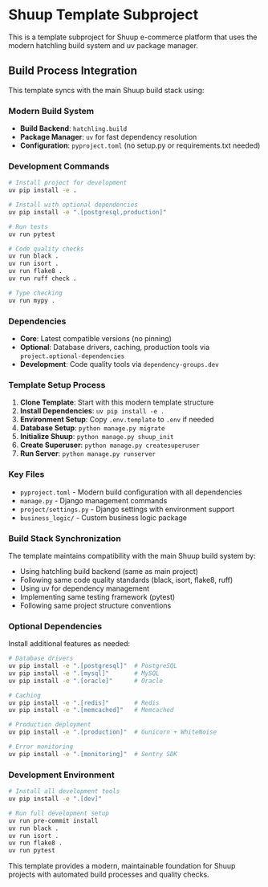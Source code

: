 # Shuup Template Subproject

This is a template subproject for Shuup e-commerce platform that uses the modern hatchling build system and uv package manager.

## Build Process Integration

This template syncs with the main Shuup build stack using:

### Modern Build System
- **Build Backend**: `hatchling.build`
- **Package Manager**: `uv` for fast dependency resolution
- **Configuration**: `pyproject.toml` (no setup.py or requirements.txt needed)

### Development Commands
```bash
# Install project for development
uv pip install -e .

# Install with optional dependencies
uv pip install -e ".[postgresql,production]"

# Run tests
uv run pytest

# Code quality checks
uv run black .
uv run isort .
uv run flake8 .
uv run ruff check .

# Type checking
uv run mypy .
```

### Dependencies
- **Core**: Latest compatible versions (no pinning)
- **Optional**: Database drivers, caching, production tools via `project.optional-dependencies`
- **Development**: Code quality tools via `dependency-groups.dev`

### Template Setup Process
1. **Clone Template**: Start with this modern template structure
2. **Install Dependencies**: `uv pip install -e .`
3. **Environment Setup**: Copy `.env.template` to `.env` if needed
4. **Database Setup**: `python manage.py migrate`
5. **Initialize Shuup**: `python manage.py shuup_init`
6. **Create Superuser**: `python manage.py createsuperuser`
7. **Run Server**: `python manage.py runserver`

### Key Files
- `pyproject.toml` - Modern build configuration with all dependencies
- `manage.py` - Django management commands
- `project/settings.py` - Django settings with environment support
- `business_logic/` - Custom business logic package

### Build Stack Synchronization
The template maintains compatibility with the main Shuup build system by:
- Using hatchling build backend (same as main project)
- Following same code quality standards (black, isort, flake8, ruff)
- Using uv for dependency management
- Implementing same testing framework (pytest)
- Following same project structure conventions

### Optional Dependencies
Install additional features as needed:
```bash
# Database drivers
uv pip install -e ".[postgresql]"  # PostgreSQL
uv pip install -e ".[mysql]"       # MySQL
uv pip install -e ".[oracle]"      # Oracle

# Caching
uv pip install -e ".[redis]"       # Redis
uv pip install -e ".[memcached]"   # Memcached

# Production deployment
uv pip install -e ".[production]"  # Gunicorn + WhiteNoise

# Error monitoring
uv pip install -e ".[monitoring]"  # Sentry SDK
```

### Development Environment
```bash
# Install all development tools
uv pip install -e ".[dev]"

# Run full development setup
uv run pre-commit install
uv run black .
uv run isort .
uv run flake8 .
uv run pytest
```

This template provides a modern, maintainable foundation for Shuup projects with automated build processes and quality checks.